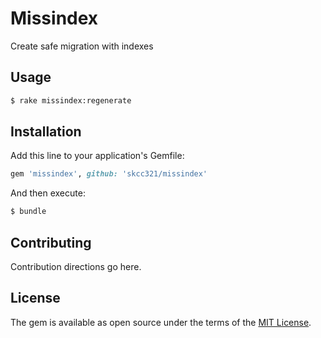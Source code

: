 # Missindex
Create safe migration with indexes

## Usage
```bash
$ rake missindex:regenerate
```

## Installation
Add this line to your application's Gemfile:

```ruby
gem 'missindex', github: 'skcc321/missindex'
```

And then execute:
```bash
$ bundle
```


## Contributing
Contribution directions go here.

## License
The gem is available as open source under the terms of the [MIT License](https://opensource.org/licenses/MIT).
